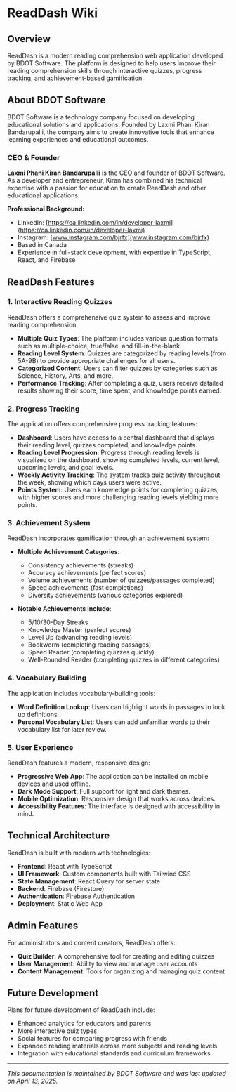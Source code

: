 # ReadDash Wiki

## Overview

ReadDash is a modern reading comprehension web application developed by BDOT Software. The platform is designed to help users improve their reading comprehension skills through interactive quizzes, progress tracking, and achievement-based gamification.

## About BDOT Software

BDOT Software is a technology company focused on developing educational solutions and applications. Founded by Laxmi Phani Kiran Bandarupalli, the company aims to create innovative tools that enhance learning experiences and educational outcomes. 

### CEO & Founder

**Laxmi Phani Kiran Bandarupalli** is the CEO and founder of BDOT Software. As a developer and entrepreneur, Kiran has combined his technical expertise with a passion for education to create ReadDash and other educational applications.

**Professional Background:**
- LinkedIn: [https://ca.linkedin.com/in/developer-laxmi](https://ca.linkedin.com/in/developer-laxmi)
- Instagram: [www.instagram.com/bjrfx](www.instagram.com/bjrfx)
- Based in Canada
- Experience in full-stack development, with expertise in TypeScript, React, and Firebase

## ReadDash Features

### 1. Interactive Reading Quizzes

ReadDash offers a comprehensive quiz system to assess and improve reading comprehension:

- **Multiple Quiz Types**: The platform includes various question formats such as multiple-choice, true/false, and fill-in-the-blank.
- **Reading Level System**: Quizzes are categorized by reading levels (from 5A-9B) to provide appropriate challenges for all users.
- **Categorized Content**: Users can filter quizzes by categories such as Science, History, Arts, and more.
- **Performance Tracking**: After completing a quiz, users receive detailed results showing their score, time spent, and knowledge points earned.

### 2. Progress Tracking

The application offers comprehensive progress tracking features:

- **Dashboard**: Users have access to a central dashboard that displays their reading level, quizzes completed, and knowledge points.
- **Reading Level Progression**: Progress through reading levels is visualized on the dashboard, showing completed levels, current level, upcoming levels, and goal levels.
- **Weekly Activity Tracking**: The system tracks quiz activity throughout the week, showing which days users were active.
- **Points System**: Users earn knowledge points for completing quizzes, with higher scores and more challenging reading levels yielding more points.

### 3. Achievement System

ReadDash incorporates gamification through an achievement system:

- **Multiple Achievement Categories**: 
  - Consistency achievements (streaks)
  - Accuracy achievements (perfect scores)
  - Volume achievements (number of quizzes/passages completed)
  - Speed achievements (fast completions)
  - Diversity achievements (various categories explored)

- **Notable Achievements Include**:
  - 5/10/30-Day Streaks
  - Knowledge Master (perfect scores)
  - Level Up (advancing reading levels)
  - Bookworm (completing reading passages)
  - Speed Reader (completing quizzes quickly)
  - Well-Rounded Reader (completing quizzes in different categories)

### 4. Vocabulary Building

The application includes vocabulary-building tools:

- **Word Definition Lookup**: Users can highlight words in passages to look up definitions.
- **Personal Vocabulary List**: Users can add unfamiliar words to their vocabulary list for later review.

### 5. User Experience

ReadDash features a modern, responsive design:

- **Progressive Web App**: The application can be installed on mobile devices and used offline.
- **Dark Mode Support**: Full support for light and dark themes.
- **Mobile Optimization**: Responsive design that works across devices.
- **Accessibility Features**: The interface is designed with accessibility in mind.

## Technical Architecture

ReadDash is built with modern web technologies:

- **Frontend**: React with TypeScript
- **UI Framework**: Custom components built with Tailwind CSS
- **State Management**: React Query for server state
- **Backend**: Firebase (Firestore)
- **Authentication**: Firebase Authentication
- **Deployment**: Static Web App

## Admin Features

For administrators and content creators, ReadDash offers:

- **Quiz Builder**: A comprehensive tool for creating and editing quizzes
- **User Management**: Ability to view and manage user accounts
- **Content Management**: Tools for organizing and managing quiz content

## Future Development

Plans for future development of ReadDash include:

- Enhanced analytics for educators and parents
- More interactive quiz types
- Social features for comparing progress with friends
- Expanded reading materials across more subjects and reading levels
- Integration with educational standards and curriculum frameworks

---

*This documentation is maintained by BDOT Software and was last updated on April 13, 2025.*